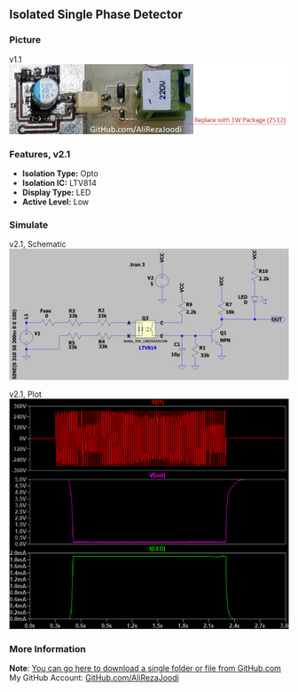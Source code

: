 ## Isolated Single Phase Detector

### Picture
v1.1  
![](Pictures/v1.1.jpg)

### Features, v2.1
- **Isolation Type:** Opto
- **Isolation IC:** LTV814
- **Display Type:** LED
- **Active Level:** Low

### Simulate
v2.1, Schematic  
![](Simulate/v2.1_Schematic.png)

v2.1, Plot  
![](Simulate/v2.1_Plot.png)

### More Information
**Note**: [You can go here to download a single folder or file from GitHub.com](https://minhaskamal.github.io/DownGit/#/home)  
My GitHub Account: [GitHub.com/AliRezaJoodi](https://github.com/AliRezaJoodi)  
